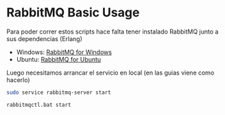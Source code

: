# RabbitMQ Basic Usage

Para poder correr estos scripts hace falta tener instalado RabbitMQ junto a sus dependencias (Erlang)

- Windows: [RabbitMQ for Windows](https://www.rabbitmq.com/install-windows.html)
- Ubuntu: [RabbitMQ for Ubuntu](https://www.rabbitmq.com/install-debian.html)

Luego necesitamos arrancar el servicio en local (en las guias viene como hacerlo)

```bash
sudo service rabbitmq-server start
```

```bash
rabbitmqctl.bat start
```
